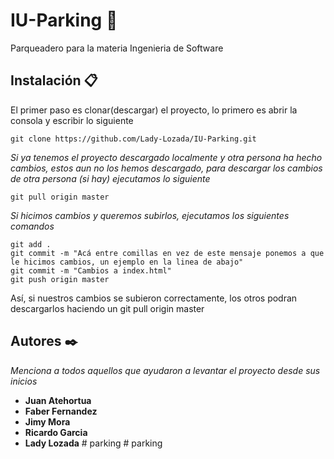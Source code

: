# IU-Parking 🚀
Parqueadero para la materia Ingenieria de Software

## Instalación 📋
El primer paso es clonar(descargar) el proyecto, lo primero es abrir la consola y escribir lo siguiente
```
git clone https://github.com/Lady-Lozada/IU-Parking.git
```
_Si ya tenemos el proyecto descargado localmente y otra persona ha hecho cambios, estos aun no los hemos descargado, para descargar los cambios de otra persona (si hay) ejecutamos lo siguiente_

```
git pull origin master
```
_Si hicimos cambios y queremos subirlos, ejecutamos los siguientes comandos_

```
git add .
git commit -m "Acá entre comillas en vez de este mensaje ponemos a que le hicimos cambios, un ejemplo en la linea de abajo"
git commit -m "Cambios a index.html"
git push origin master
```
Así, si nuestros cambios se subieron correctamente, los otros podran descargarlos haciendo un git pull origin master


## Autores ✒️
_Menciona a todos aquellos que ayudaron a levantar el proyecto desde sus inicios_
* **Juan Atehortua**
* **Faber Fernandez**
* **Jimy Mora**
* **Ricardo Garcia**
* **Lady Lozada**
#   p a r k i n g  
 #   p a r k i n g  
 